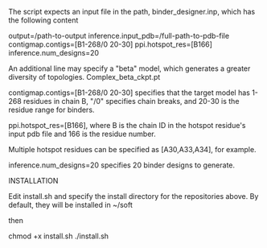 The script expects an input file in the path, binder_designer.inp, which has the following content

output=/path-to-output
inference.input_pdb=/full-path-to-pdb-file
contigmap.contigs=[B1-268/0 20-30]
ppi.hotspot_res=[B166]
inference.num_designs=20

An additional line may specify a "beta" model, which generates a greater diversity of topologies.
Complex_beta_ckpt.pt

contigmap.contigs=[B1-268/0 20-30] specifies that the target model has 1-268 residues in chain B, "/0" specifies chain breaks, and 20-30 is the residue range for binders.

ppi.hotspot_res=[B166], where B is the chain ID in the hotspot residue's input pdb file and 166 is the residue number.

Multiple hotspot residues can be specified as [A30,A33,A34], for example.

inference.num_designs=20 specifies 20 binder designs to generate.



INSTALLATION

Edit install.sh and specify the install directory for the repositories above. By default, they will be installed in ~/soft

then 

chmod +x install.sh
./install.sh


